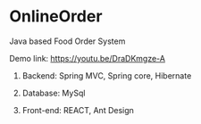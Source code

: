 # OnlineOrder
Java based Food Order System

Demo link: https://youtu.be/DraDKmgze-A

1. Backend: Spring MVC, Spring core, Hibernate

2. Database: MySql

3. Front-end: REACT, Ant Design
